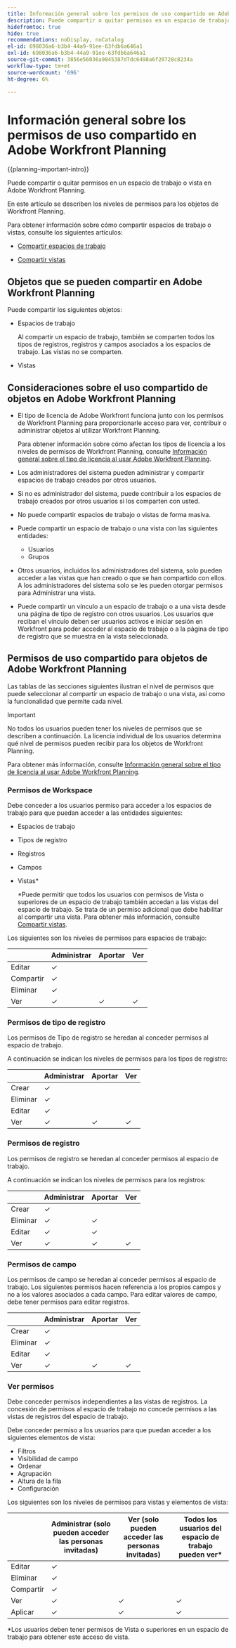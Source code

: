 ```yaml
---
title: Información general sobre los permisos de uso compartido en Adobe Workfront Planning
description: Puede compartir o quitar permisos en un espacio de trabajo o vista de Adobe Workfront Planning.
hidefromtoc: true
hide: true
recommendations: noDisplay, noCatalog
el-id: 698036a6-b3b4-44a9-91ee-63fdb6a646a1
exl-id: 698036a6-b3b4-44a9-91ee-63fdb6a646a1
source-git-commit: 3856e56036a9845387d7dc6498a6f20728c8234a
workflow-type: tm+mt
source-wordcount: '696'
ht-degree: 6%

---
```


<!--update the metadata with real things when making this public; also update the description with something like this: Not all users in the organization have the same access and permissions to use Adobe Workfront Planning. This article describes the levels of access that users could have to Adobe Workfront Planning. -->

<!--over time, this article should look like this one does: https://eperienceleague.adobe.com/docs/workfront/using/basics/grant-request-object-permissions/sharing-permissions-on-objects-overview.html?lang=en-->

# Información general sobre los permisos de uso compartido en Adobe Workfront Planning

{{planning-important-intro}}

Puede compartir o quitar permisos en un espacio de trabajo o vista en Adobe Workfront Planning.

En este artículo se describen los niveles de permisos para los objetos de Workfront Planning.

Para obtener información sobre cómo compartir espacios de trabajo o vistas, consulte los siguientes artículos:

* [Compartir espacios de trabajo](/help/quicksilver/planning/access/share-workspaces.md)

* [Compartir vistas](/help/quicksilver/planning/access/share-views.md)

## Objetos que se pueden compartir en Adobe Workfront Planning

Puede compartir los siguientes objetos:

* Espacios de trabajo

  Al compartir un espacio de trabajo, también se comparten todos los tipos de registros, registros y campos asociados a los espacios de trabajo. Las vistas no se comparten.

* Vistas

## Consideraciones sobre el uso compartido de objetos en Adobe Workfront Planning

* El tipo de licencia de Adobe Workfront funciona junto con los permisos de Workfront Planning para proporcionarle acceso para ver, contribuir o administrar objetos al utilizar Workfront Planning.

  Para obtener información sobre cómo afectan los tipos de licencia a los niveles de permisos de Workfront Planning, consulte [Información general sobre el tipo de licencia al usar Adobe Workfront Planning](/help/quicksilver/planning/access/license-type-overview.md).
* Los administradores del sistema pueden administrar y compartir espacios de trabajo creados por otros usuarios.
* Si no es administrador del sistema, puede contribuir a los espacios de trabajo creados por otros usuarios si los comparten con usted.
* No puede compartir espacios de trabajo o vistas de forma masiva.
* Puede compartir un espacio de trabajo o una vista con las siguientes entidades:
   * Usuarios
   * Grupos
     <!--* You can share a view publicly, with people outside your organization when you generate a public link for a view.People accessing the record page from a public link can view all records and their fields, including connected records and fields.-->
* Otros usuarios, incluidos los administradores del sistema, solo pueden acceder a las vistas que han creado o que se han compartido con ellos. A los administradores del sistema solo se les pueden otorgar permisos para Administrar una vista.
* Puede compartir un vínculo a un espacio de trabajo o a una vista desde una página de tipo de registro con otros usuarios. Los usuarios que reciban el vínculo deben ser usuarios activos e iniciar sesión en Workfront para poder acceder al espacio de trabajo o a la página de tipo de registro que se muestra en la vista seleccionada.

## Permisos de uso compartido para objetos de Adobe Workfront Planning

Las tablas de las secciones siguientes ilustran el nivel de permisos que puede seleccionar al compartir un espacio de trabajo o una vista, así como la funcionalidad que permite cada nivel.

>[!IMPORTANT]
>
>No todos los usuarios pueden tener los niveles de permisos que se describen a continuación. La licencia individual de los usuarios determina qué nivel de permisos pueden recibir para los objetos de Workfront Planning.
>
>Para obtener más información, consulte [Información general sobre el tipo de licencia al usar Adobe Workfront Planning](/help/quicksilver/planning/access/license-type-overview.md).


### Permisos de Workspace

Debe conceder a los usuarios permiso para acceder a los espacios de trabajo para que puedan acceder a las entidades siguientes:

* Espacios de trabajo
* Tipos de registro
* Registros
* Campos
* Vistas*

  *Puede permitir que todos los usuarios con permisos de Vista o superiores de un espacio de trabajo también accedan a las vistas del espacio de trabajo. Se trata de un permiso adicional que debe habilitar al compartir una vista. Para obtener más información, consulte [Compartir vistas](/help/quicksilver/planning/access/share-views.md).

Los siguientes son los niveles de permisos para espacios de trabajo:

|        | Administrar | Aportar | Ver |
|--------|--------|------------|-------|
| Editar | ✓ |            |       |
| Compartir | ✓ |            |       |
| Eliminar | ✓ |            |       |
| Ver | ✓ | ✓ | ✓ |

### Permisos de tipo de registro

Los permisos de Tipo de registro se heredan al conceder permisos al espacio de trabajo.

A continuación se indican los niveles de permisos para los tipos de registro:


|        | Administrar | Aportar | Ver |
|--------|--------|------------|-------|
| Crear | ✓ |            |       |
| Eliminar | ✓ |            |       |
| Editar | ✓ |            |       |
| Ver | ✓ | ✓ | ✓ |

### Permisos de registro

Los permisos de registro se heredan al conceder permisos al espacio de trabajo.

A continuación se indican los niveles de permisos para los registros:


|        | Administrar | Aportar | Ver |
|--------|--------|------------|-------|
| Crear | ✓ |            |       |
| Eliminar | ✓ | ✓ |       |
| Editar | ✓ | ✓ |       |
| Ver | ✓ | ✓ | ✓ |

### Permisos de campo

Los permisos de campo se heredan al conceder permisos al espacio de trabajo.
Los siguientes permisos hacen referencia a los propios campos y no a los valores asociados a cada campo. Para editar valores de campo, debe tener permisos para editar registros.

|        | Administrar | Aportar | Ver |
|--------|--------|------------|-------|
| Crear | ✓ |            |       |
| Eliminar | ✓ |            |       |
| Editar | ✓ |            |       |
| Ver | ✓ | ✓ | ✓ |


### Ver permisos

Debe conceder permisos independientes a las vistas de registros. La concesión de permisos al espacio de trabajo no concede permisos a las vistas de registros del espacio de trabajo.

Debe conceder permiso a los usuarios para que puedan acceder a los siguientes elementos de vista:

* Filtros
* Visibilidad de campo
* Ordenar
* Agrupación
* Altura de la fila
* Configuración


<!--You can share views internally or publicly. -->

Los siguientes son los niveles de permisos para vistas y elementos de vista:

|        | Administrar (solo pueden acceder las personas invitadas) | Ver (solo pueden acceder las personas invitadas) | Todos los usuarios del espacio de trabajo pueden ver* |
|--------|--------|-------|------------------------------|
| Editar | ✓ |       |                            |
| Eliminar | ✓ |       |                            |
| Compartir | ✓ |       |                           |
| Ver | ✓ | ✓ | ✓ |
| Aplicar | ✓ | ✓ | ✓ |

*Los usuarios deben tener permisos de Vista o superiores en un espacio de trabajo para obtener este acceso de vista.

<!--Replace the table above with the following when public sharing releases: 

|   Internal sharing     | Manage (Only invited people can access) | View (Only invited people can access)  |Everyone in the workspace can view*|
|--------|--------|-------|------------------------------|
| Edit   | ✓      |       |                            |
| Delete | ✓      |       |                            |
| Share  | ✓       |       |                           |
| View   | ✓      | ✓     | ✓                         |
| Apply  | ✓      | ✓     | ✓                          |

|   Public sharing      | View  |
|--------|-------|
| View   | ✓     |
| Apply  | ✓     |
-->


<!--old view permissions, before sharing View permissions to a view through a workspace:
|        | Manage | View  |
|--------|--------|-------|
| Edit   | ✓      |       |                            
| Delete | ✓      |       |                            
| Share  | ✓       |       |                           
| View   | ✓      | ✓     |                         
| Apply  | ✓      | ✓     |    
-->
